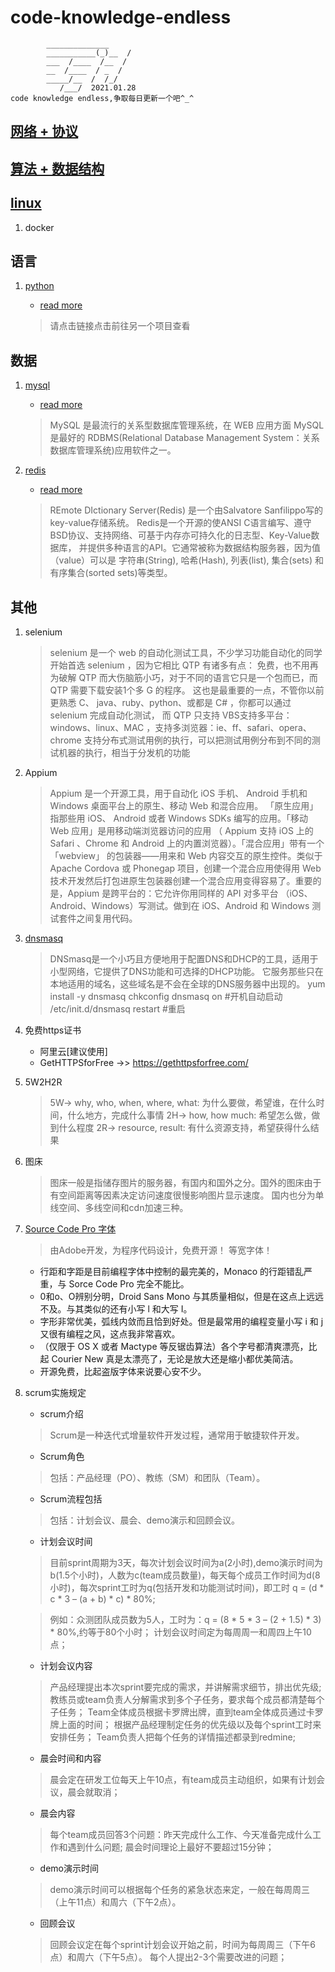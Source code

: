 # code-knowledge-endless
            ______________
            ___________(_)__  /
            ___  /____  /__  / 
            __  /____  / _  /  
            _____/__  /  /_/   
               /___/  2021.01.28
    code knowledge endless,争取每日更新一个吧^_^

## [网络 + 协议](./network.md)

## [算法 + 数据结构](./algorithm.md)

## [linux](/linux.md)

1. docker
    

## 语言

1. [python](https://github.com/zhangjunliang/python-package)
    
    - [read more](https://github.com/zhangjunliang/python-package)
        
    > 请点击链接点击前往另一个项目查看
    
## 数据


1. [mysql](./mysql.md) 
    
    - [read more](./mysql.md)

    > MySQL 是最流行的关系型数据库管理系统，在 WEB 应用方面 MySQL 是最好的
      RDBMS(Relational Database Management System：关系数据库管理系统)应用软件之一。

2. [redis](./redis.md) 

    - [read more](./redis.md)

    > REmote DIctionary Server(Redis) 是一个由Salvatore Sanfilippo写的key-value存储系统。 
      Redis是一个开源的使ANSI C语言编写、遵守BSD协议、支持网络、可基于内存亦可持久化的日志型、Key-Value数据库，
      并提供多种语言的API。它通常被称为数据结构服务器，因为值（value）可以是 字符串(String), 哈希(Hash), 
      列表(list), 集合(sets) 和 有序集合(sorted sets)等类型。

## 其他

1. selenium 
    > selenium 是一个 web 的自动化测试工具，不少学习功能自动化的同学开始首选 selenium ，因为它相比 QTP 有诸多有点：
    免费，也不用再为破解 QTP 而大伤脑筋小巧，对于不同的语言它只是一个包而已，而 QTP 需要下载安装1个多 G 的程序。
    这也是最重要的一点，不管你以前更熟悉 C、 java、ruby、python、或都是 C# ，你都可以通过 selenium 完成自动化测试，
    而 QTP 只支持 VBS支持多平台：windows、linux、MAC ，支持多浏览器：ie、ff、safari、opera、chrome
    支持分布式测试用例的执行，可以把测试用例分布到不同的测试机器的执行，相当于分发机的功能
2. Appium 
    > Appium 是一个开源工具，用于自动化 iOS 手机、 Android 手机和 Windows 桌面平台上的原生、移动 Web 和混合应用。
    「原生应用」指那些用 iOS、 Android 或者 Windows SDKs 编写的应用。「移动 Web 应用」是用移动端浏览器访问的应用
    （ Appium 支持 iOS 上的 Safari 、Chrome 和 Android 上的内置浏览器）。「混合应用」带有一个「webview」
    的包装器——用来和 Web 内容交互的原生控件。类似于 Apache Cordova 或 Phonegap 项目，创建一个混合应用使得用 Web 
    技术开发然后打包进原生包装器创建一个混合应用变得容易了。重要的是，Appium 是跨平台的：它允许你用同样的 API 对多平台
    （iOS、Android、Windows）写测试。做到在 iOS、Android 和 Windows 测试套件之间复用代码。

3. [dnsmasq](http://www.thekelleys.org.uk/dnsmasq/) 
    > DNSmasq是一个小巧且方便地用于配置DNS和DHCP的工具，适用于小型网络，它提供了DNS功能和可选择的DHCP功能。
    它服务那些只在本地适用的域名，这些域名是不会在全球的DNS服务器中出现的。
    yum install -y dnsmasq
    chkconfig dnsmasq on #开机自动启动
    /etc/init.d/dnsmasq restart #重启

4. 免费https证书
    - 阿里云[建议使用]
    - GetHTTPSforFree ->> https://gethttpsforfree.com/

5. 5W2H2R
    > 5W-> why, who, when, where, what: 为什么要做，希望谁，在什么时间，什么地方，完成什么事情
    > 2H-> how, how much: 希望怎么做，做到什么程度
    > 2R-> resource, result: 有什么资源支持，希望获得什么结果

6. 图床
    > 图床一般是指储存图片的服务器，有国内和国外之分。国外的图床由于有空间距离等因素决定访问速度很慢影响图片显示速度。
    国内也分为单线空间、多线空间和cdn加速三种。

7. [Source Code Pro 字体](https://github.com/adobe-fonts/source-code-pro)
    > 由Adobe开发，为程序代码设计，免费开源！ 等宽字体！
    - 行距和字距是目前编程字体中控制的最完美的，Monaco 的行距错乱严重，与 Sorce Code Pro 完全不能比。
    - 0和o、O辨别分明，Droid Sans Mono 与其质量相似，但是在这点上远远不及。与其类似的还有小写 l 和大写 I。
    - 字形非常优美，弧线内敛而且恰到好处。但是最常用的编程变量小写 i 和 j 又很有编程之风，这点我非常喜欢。
    - （仅限于 OS X 或者 Mactype 等反锯齿算法）各个字号都清爽漂亮，比起 Courier New 真是太漂亮了，无论是放大还是缩小都优美简洁。
    - 开源免费，比起盗版字体来说要心安不少。

8. scrum实施规定
    - scrum介绍
    > Scrum是一种迭代式增量软件开发过程，通常用于敏捷软件开发。
    - Scrum角色
    > 包括：产品经理（PO）、教练（SM）和团队（Team）。
    - Scrum流程包括
    > 包括：计划会议、晨会、demo演示和回顾会议。
    - 计划会议时间
    > 目前sprint周期为3天，每次计划会议时间为a(2小时),demo演示时间为b(1.5个小时)，人数为c(team成员数量)，每天每个成员工作时间为d(8小时)，每次sprint工时为q(包括开发和功能测试时间)，即工时
    q = (d * c * 3 – (a + b) * c) * 80%;
   
    > 例如：众测团队成员数为5人，工时为：q = (8 * 5 * 3 – (2 + 1.5) * 3) * 80%,约等于80个小时；
    计划会议时间定为每周周一和周四上午10点；

    - 计划会议内容                                                                                                                                                                                                                                                                                                                            
    > 产品经理提出本次sprint要完成的需求，并讲解需求细节，排出优先级;
    教练员或team负责人分解需求到多个子任务，要求每个成员都清楚每个子任务；
    Team全体成员根据卡罗牌出牌，直到team全体成员通过卡罗牌上面的时间；
    根据产品经理制定任务的优先级以及每个sprint工时来安排任务；
    Team负责人把每个任务的详情描述都录到redmine;
    - 晨会时间和内容
    > 晨会定在研发工位每天上午10点，有team成员主动组织，如果有计划会议，晨会就取消；
    - 晨会内容
    > 每个team成员回答3个问题：昨天完成什么工作、今天准备完成什么工作和遇到什么问题;
    晨会时间理论上最好不要超过15分钟；
    - demo演示时间
    > demo演示时间可以根据每个任务的紧急状态来定，一般在每周周三（上午11点）和周六（下午2点）。
    - 回顾会议
    > 回顾会议定在每个sprint计划会议开始之前，时间为每周周三（下午6点）和周六（下午5点）。
    每个人提出2-3个需要改进的问题；